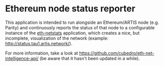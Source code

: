 # Ethereum node status reporter

This application is intended to run alongside an Ethereum/ARTIS node (e.g. Parity) and continuously reports the status of that node to a configurable instance of the [eth-netstats](https://github.com/cubedro/eth-netstats) application, which creates a nice, but incomplete, visualization of the network (example: http://status.tau1.artis.network/).

For more information, take a look at https://github.com/cubedro/eth-net-intelligence-api/ (be aware that it hasn't been updated in a while).
